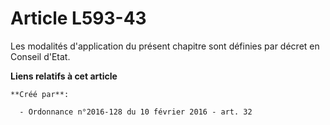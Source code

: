 # Article L593-43

Les modalités d'application du présent chapitre sont définies par décret en Conseil d'Etat.

**Liens relatifs à cet article**

	**Créé par**:

	  - Ordonnance n°2016-128 du 10 février 2016 - art. 32
